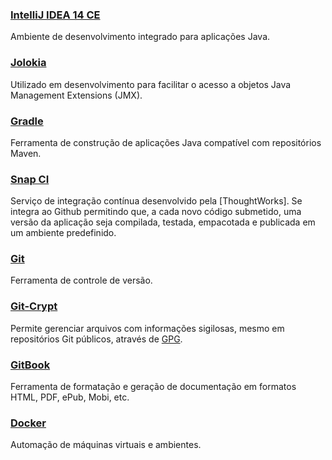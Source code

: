 ### [IntelliJ IDEA 14 CE](https://www.jetbrains.com/idea/download/)

Ambiente de desenvolvimento integrado para aplicações Java.

### [Jolokia](http://www.jolokia.org)

Utilizado em desenvolvimento para facilitar o acesso a objetos Java Management Extensions (JMX).

### [Gradle](http://www.gradle.org)

Ferramenta de construção de aplicações Java compatível com repositórios Maven.

### [Snap CI](http://snap-ci.com)

Serviço de integração contínua desenvolvido pela [ThoughtWorks]. Se integra ao Github permitindo que, a cada novo código submetido, uma versão da aplicação seja compilada, testada, empacotada e publicada em um ambiente predefinido.

### [Git](http://git-scm.org)

Ferramenta de controle de versão.

### [Git-Crypt](https://www.agwa.name/projects/git-crypt/)

Permite gerenciar arquivos com informações sigilosas, mesmo em repositórios Git públicos, através de [GPG].

[GPG]:https://www.gnupg.org/

### [GitBook](http://gitbook.com)

Ferramenta de formatação e geração de documentação em formatos HTML, PDF, ePub, Mobi, etc.

### [Docker](http://docker.com)

Automação de máquinas virtuais e ambientes.